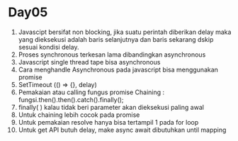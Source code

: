 # Day05

1. Javascipt bersifat non blocking, jika suatu perintah diberikan delay maka yang dieksekusi adalah baris selanjutnya dan baris sekarang dskip sesuai kondisi delay.
2. Proses synchronous terkesan lama dibandingkan asynchronous 
3. Javascript single thread tape bisa asynchronous 
4. Cara menghandle Asynchronous pada javascript bisa menggunakan promise 
5. SetTimeout (() => {}, delay)
6. Pemakaian atau calling fungus promise Chaining :  fungsi.then().then().catch().finally();
7. finally( ) kalau tidak beri parameter akan dieksekusi paling awal
8. Untuk chaining lebih cocok pada promise
9. Untuk pemakaian resolve hanya bisa tertampil 1 pada for loop
10. Untuk get API butuh delay, make async await dibutuhkan until mapping
